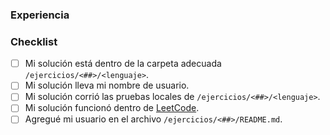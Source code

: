 ### Experiencia
<!-- Explica cómo te fue resolviendo este problema -->

### Checklist
- [ ] Mi solución está dentro de la carpeta adecuada `/ejercicios/<##>/<lenguaje>`.
- [ ] Mi solución lleva mi nombre de usuario.
- [ ] Mi solución corrió las pruebas locales de `/ejercicios/<##>/<lenguaje>`.
- [ ] Mi solución funcionó dentro de [LeetCode](https://leetcode.com/).
- [ ] Agregué mi usuario en el archivo `/ejercicios/<##>/README.md`.
